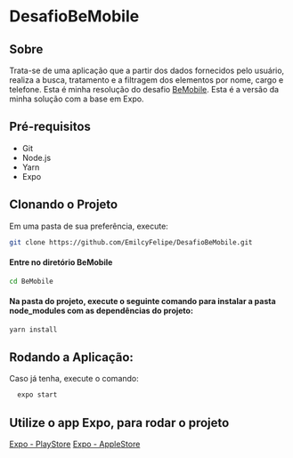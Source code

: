 # DesafioBeMobile


## Sobre
Trata-se de uma aplicação que a partir dos dados fornecidos pelo usuário, realiza a busca, tratamento e a filtragem dos elementos por nome, cargo e telefone. 
Esta é minha resolução do desafio [BeMobile](https://github.com/BeMobile/desafio-mobile). Esta é a versão da minha solução com a base em Expo.

## Pré-requisitos
- Git
- Node.js 
- Yarn 
- Expo


## Clonando o Projeto
Em uma pasta de sua preferência, execute:
```bash
git clone https://github.com/EmilcyFelipe/DesafioBeMobile.git
```
  
#### Entre no diretório BeMobile
```bash
cd BeMobile
```

#### Na pasta do projeto, execute o seguinte comando para instalar a pasta node_modules com as dependências do projeto:
```bash
yarn install
```
    
## Rodando a Aplicação:
 
 Caso já tenha, execute o comando: 
```bash
  expo start
```
## Utilize o app Expo, para rodar o projeto
[Expo - PlayStore](https://play.google.com/store/apps/details?id=host.exp.exponent)
[Expo - AppleStore](https://apps.apple.com/br/app/expo-go/id982107779)
